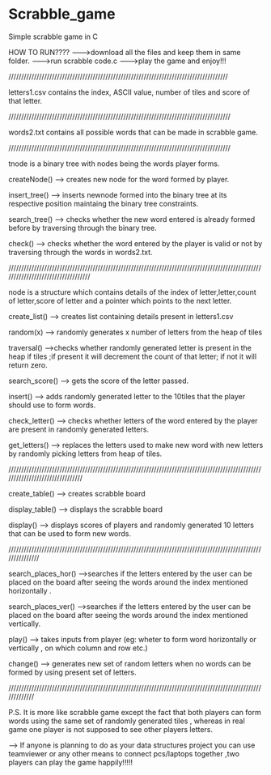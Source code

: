 # Scrabble_game
Simple scrabble game in C

HOW TO RUN????
--->download all the files and keep them in same folder.
--->run scrabble code.c 
--->play the game and enjoy!!!

//////////////////////////////////////////////////////////////////////////////////////

letters1.csv contains the index, ASCII value, number of tiles and score of that letter.

///////////////////////////////////////////////////////////////////////////////////////

words2.txt contains all possible words that can be made in scrabble game.

///////////////////////////////////////////////////////////////////////////////////////

tnode is a binary tree with nodes being the words player forms.

createNode() --> creates new node for the word formed by player.

insert_tree() --> inserts newnode formed into the binary tree at its respective position maintaing the binary tree constraints.

search_tree() --> checks whether the new word entered is already formed before by traversing through the binary tree.

check() --> checks whether the word entered by the player is valid or not by traversing through the words in words2.txt.

///////////////////////////////////////////////////////////////////////////////////////////////////////////////////////////////////

node is a structure which contains details of the index of letter,letter,count of letter,score of letter and a pointer which points to the next letter.
 
create_list() --> creates list containing details present in letters1.csv

random(x)  --> randomly generates x number of letters from the heap of tiles

traversal() -->checks whether randomly generated letter is present in the heap if tiles ;if present it will decrement the count of that letter; if not it will return zero. 

search_score() --> gets the score of the letter passed.

insert() --> adds randomly generated letter to the 10tiles that the player should use to form words.

check_letter()  --> checks whether letters of the word entered by the player are present in randomly generated letters.

get_letters()  --> replaces the letters used to make new word with new letters by randomly picking letters from heap of tiles.

////////////////////////////////////////////////////////////////////////////////////////////////////////////////////////////////


create_table() --> creates scrabble board

display_table() --> displays the scrabble board

display()  --> displays scores of players and randomly generated 10 letters that can be used to form new words.

///////////////////////////////////////////////////////////////////////////////////////////////////////////////

search_places_hor() -->searches if the letters entered by the user can be placed on the board after seeing the words around the index mentioned horizontally .

search_places_ver() -->searches if the letters entered by the user can be placed on the board after seeing the words around the index mentioned vertically. 

play() --> takes inputs from player (eg: wheter to form word horizontally or vertically , on which column and row etc.) 

change() --> generates new set of random letters when no words can be formed by using present set of letters.


/////////////////////////////////////////////////////////////////////////////////////////////////////////////

P.S. It is more like scrabble game except the fact that both players can form words using the same set of randomly generated tiles , whereas in real game one player is not supposed to see other players letters.

--> If anyone is planning to do as your data structures project you can use teamviewer or any other means to connect pcs/laptops together ,two players can play the game happily!!!!!

